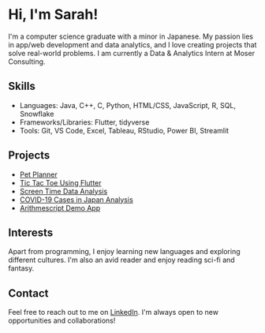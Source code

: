 # Hi, I'm Sarah!

I'm a computer science graduate with a minor in Japanese. My passion lies in app/web development and data analytics, and I love creating projects that solve real-world problems. I am currently a Data & Analytics Intern at Moser Consulting.

## Skills
- Languages: Java, C++, C, Python, HTML/CSS, JavaScript, R, SQL, Snowflake
- Frameworks/Libraries: Flutter, tidyverse
- Tools: Git, VS Code, Excel, Tableau, RStudio, Power BI, Streamlit

## Projects

- [Pet Planner](https://github.com/JPalmDesign/INDY8-Pet_Planner)
- [Tic Tac Toe Using Flutter](https://github.com/sg00990/TicTacToe_Flutter)
- [Screen Time Data Analysis](https://github.com/sg00990/screentime_analysis_june_july)
- [COVID-19 Cases in Japan Analysis](https://github.com/sg00990/japan-covid-analysis)
- [Arithmescript Demo App](https://github.com/SWE-G2/Arithmescript-Demo-App)

## Interests

Apart from programming, I enjoy learning new languages and exploring different cultures. I'm also an avid reader and enjoy reading sci-fi and fantasy.

## Contact

Feel free to reach out to me on [LinkedIn](https://www.linkedin.com/in/sarah-graddy/). I'm always open to new opportunities and collaborations!

